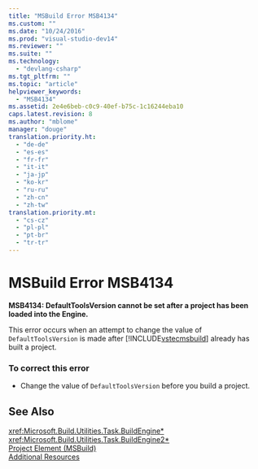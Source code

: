 ```yaml
---
title: "MSBuild Error MSB4134"
ms.custom: ""
ms.date: "10/24/2016"
ms.prod: "visual-studio-dev14"
ms.reviewer: ""
ms.suite: ""
ms.technology: 
  - "devlang-csharp"
ms.tgt_pltfrm: ""
ms.topic: "article"
helpviewer_keywords: 
  - "MSB4134"
ms.assetid: 2e4e6beb-c0c9-40ef-b75c-1c16244eba10
caps.latest.revision: 8
ms.author: "mblome"
manager: "douge"
translation.priority.ht: 
  - "de-de"
  - "es-es"
  - "fr-fr"
  - "it-it"
  - "ja-jp"
  - "ko-kr"
  - "ru-ru"
  - "zh-cn"
  - "zh-tw"
translation.priority.mt: 
  - "cs-cz"
  - "pl-pl"
  - "pt-br"
  - "tr-tr"
---
```

# MSBuild Error MSB4134
**MSB4134: DefaultToolsVersion cannot be set after a project has been loaded into the Engine.**  
  
 This error occurs when an attempt to change the value of `DefaultToolsVersion` is made after [!INCLUDE[vstecmsbuild](../extensibility/internals/includes/vstecmsbuild_md.md)] already has built a project.  
  
### To correct this error  
  
-   Change the value of `DefaultToolsVersion` before you build a project.  
  
## See Also  
 <xref:Microsoft.Build.Utilities.Task.BuildEngine*>   
 <xref:Microsoft.Build.Utilities.Task.BuildEngine2*>   
 [Project Element (MSBuild)](../msbuild/project-element--msbuild-.md)   
 [Additional Resources](../msbuild/additional-msbuild-resources.md)